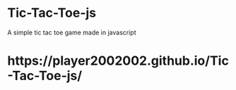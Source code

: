 # Tic-Tac-Toe-js
 A simple tic tac toe game made in javascript
<h1>https://player2002002.github.io/Tic-Tac-Toe-js/</h1>
